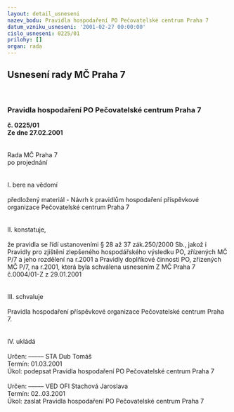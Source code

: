 ```yaml
---
layout: detail_usneseni
nazev_bodu: Pravidla hospodaření PO Pečovatelské centrum Praha 7
datum_vzniku_usneseni: '2001-02-27 00:00:00'
cislo_usneseni: 0225/01
prilohy: []
organ: rada
---
```

<div id="ucUsn_pList" class="usn">
	<span><h2>Usnesení rady MČ Praha 7 </h2>
<br></span><div class="standBody">
<span><h3>Pravidla hospodaření PO Pečovatelské centrum Praha 7</h3></span><div class="center">
		<strong>č. 0225/01</strong><br>
	</div>
<div class="center">
		<strong>Ze dne 27.02.2001</strong><br><br>
	</div>
<br>Rada MČ Praha 7<br>po projednání<br><br><br>I.	bere na vědomí<br><br> předložený materiál - Návrh k pravidlům hospodaření příspěvkové organizace Pečovatelské centrum Praha 7<br><br><br>II.	konstatuje,<br><br>že pravidla se řídí ustanoveními § 28 až 37 zák.250/2000 Sb., jakož i Pravidly pro zjištění zlepšeného hospodářského výsledku PO, zřízených MČ P/7 a jeho rozdělení na r.2001 a Pravidly doplňkové činnosti PO, zřízených MČ P/7, na r.2001, která byla schválena usnesením  Z MČ Praha 7 č.0004/01-Z z 29.01.2001<br><br><br>III.	 schvaluje <br><br>Pravidla hospodaření příspěvkové organizace Pečovatelské centrum Praha 7.<br><br><br>IV.	ukládá<br> <br> Určen:	–––––	STA Dub Tomáš<br>Termín: 01.03.2001<br>Úkol:	podepsat Pravidla hospodaření PO Pečovatelské centrum Praha 7<br> <br> Určen:	–––––	VED OFI Stachová Jaroslava<br>Termín: 02..03.2001<br>Úkol:	zaslat Pravidla hospodaření PO Pečovatelské centrum Praha 7<br> <br><br><br><br><br> <br>
</div>
</div>